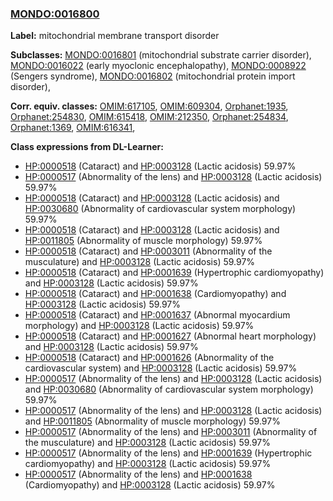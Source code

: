 
### [MONDO:0016800](http://purl.obolibrary.org/obo/MONDO_0016800)
**Label:** mitochondrial membrane transport disorder

**Subclasses:** [MONDO:0016801](http://purl.obolibrary.org/obo/MONDO_0016801) (mitochondrial substrate carrier disorder), [MONDO:0016022](http://purl.obolibrary.org/obo/MONDO_0016022) (early myoclonic encephalopathy), [MONDO:0008922](http://purl.obolibrary.org/obo/MONDO_0008922) (Sengers syndrome), [MONDO:0016802](http://purl.obolibrary.org/obo/MONDO_0016802) (mitochondrial protein import disorder), 

**Corr. equiv. classes:** [OMIM:617105](http://purl.obolibrary.org/obo/OMIM_617105), [OMIM:609304](http://purl.obolibrary.org/obo/OMIM_609304), [Orphanet:1935](http://www.orpha.net/ORDO/Orphanet_1935), [Orphanet:254830](http://www.orpha.net/ORDO/Orphanet_254830), [OMIM:615418](http://purl.obolibrary.org/obo/OMIM_615418), [OMIM:212350](http://purl.obolibrary.org/obo/OMIM_212350), [Orphanet:254834](http://www.orpha.net/ORDO/Orphanet_254834), [Orphanet:1369](http://www.orpha.net/ORDO/Orphanet_1369), [OMIM:616341](http://purl.obolibrary.org/obo/OMIM_616341), 

**Class expressions from DL-Learner:**

- [HP:0000518](http://purl.obolibrary.org/obo/HP_0000518) (Cataract) and [HP:0003128](http://purl.obolibrary.org/obo/HP_0003128) (Lactic acidosis) 59.97%
- [HP:0000517](http://purl.obolibrary.org/obo/HP_0000517) (Abnormality of the lens) and [HP:0003128](http://purl.obolibrary.org/obo/HP_0003128) (Lactic acidosis) 59.97%
- [HP:0000518](http://purl.obolibrary.org/obo/HP_0000518) (Cataract) and [HP:0003128](http://purl.obolibrary.org/obo/HP_0003128) (Lactic acidosis) and [HP:0030680](http://purl.obolibrary.org/obo/HP_0030680) (Abnormality of cardiovascular system morphology) 59.97%
- [HP:0000518](http://purl.obolibrary.org/obo/HP_0000518) (Cataract) and [HP:0003128](http://purl.obolibrary.org/obo/HP_0003128) (Lactic acidosis) and [HP:0011805](http://purl.obolibrary.org/obo/HP_0011805) (Abnormality of muscle morphology) 59.97%
- [HP:0000518](http://purl.obolibrary.org/obo/HP_0000518) (Cataract) and [HP:0003011](http://purl.obolibrary.org/obo/HP_0003011) (Abnormality of the musculature) and [HP:0003128](http://purl.obolibrary.org/obo/HP_0003128) (Lactic acidosis) 59.97%
- [HP:0000518](http://purl.obolibrary.org/obo/HP_0000518) (Cataract) and [HP:0001639](http://purl.obolibrary.org/obo/HP_0001639) (Hypertrophic cardiomyopathy) and [HP:0003128](http://purl.obolibrary.org/obo/HP_0003128) (Lactic acidosis) 59.97%
- [HP:0000518](http://purl.obolibrary.org/obo/HP_0000518) (Cataract) and [HP:0001638](http://purl.obolibrary.org/obo/HP_0001638) (Cardiomyopathy) and [HP:0003128](http://purl.obolibrary.org/obo/HP_0003128) (Lactic acidosis) 59.97%
- [HP:0000518](http://purl.obolibrary.org/obo/HP_0000518) (Cataract) and [HP:0001637](http://purl.obolibrary.org/obo/HP_0001637) (Abnormal myocardium morphology) and [HP:0003128](http://purl.obolibrary.org/obo/HP_0003128) (Lactic acidosis) 59.97%
- [HP:0000518](http://purl.obolibrary.org/obo/HP_0000518) (Cataract) and [HP:0001627](http://purl.obolibrary.org/obo/HP_0001627) (Abnormal heart morphology) and [HP:0003128](http://purl.obolibrary.org/obo/HP_0003128) (Lactic acidosis) 59.97%
- [HP:0000518](http://purl.obolibrary.org/obo/HP_0000518) (Cataract) and [HP:0001626](http://purl.obolibrary.org/obo/HP_0001626) (Abnormality of the cardiovascular system) and [HP:0003128](http://purl.obolibrary.org/obo/HP_0003128) (Lactic acidosis) 59.97%
- [HP:0000517](http://purl.obolibrary.org/obo/HP_0000517) (Abnormality of the lens) and [HP:0003128](http://purl.obolibrary.org/obo/HP_0003128) (Lactic acidosis) and [HP:0030680](http://purl.obolibrary.org/obo/HP_0030680) (Abnormality of cardiovascular system morphology) 59.97%
- [HP:0000517](http://purl.obolibrary.org/obo/HP_0000517) (Abnormality of the lens) and [HP:0003128](http://purl.obolibrary.org/obo/HP_0003128) (Lactic acidosis) and [HP:0011805](http://purl.obolibrary.org/obo/HP_0011805) (Abnormality of muscle morphology) 59.97%
- [HP:0000517](http://purl.obolibrary.org/obo/HP_0000517) (Abnormality of the lens) and [HP:0003011](http://purl.obolibrary.org/obo/HP_0003011) (Abnormality of the musculature) and [HP:0003128](http://purl.obolibrary.org/obo/HP_0003128) (Lactic acidosis) 59.97%
- [HP:0000517](http://purl.obolibrary.org/obo/HP_0000517) (Abnormality of the lens) and [HP:0001639](http://purl.obolibrary.org/obo/HP_0001639) (Hypertrophic cardiomyopathy) and [HP:0003128](http://purl.obolibrary.org/obo/HP_0003128) (Lactic acidosis) 59.97%
- [HP:0000517](http://purl.obolibrary.org/obo/HP_0000517) (Abnormality of the lens) and [HP:0001638](http://purl.obolibrary.org/obo/HP_0001638) (Cardiomyopathy) and [HP:0003128](http://purl.obolibrary.org/obo/HP_0003128) (Lactic acidosis) 59.97%



